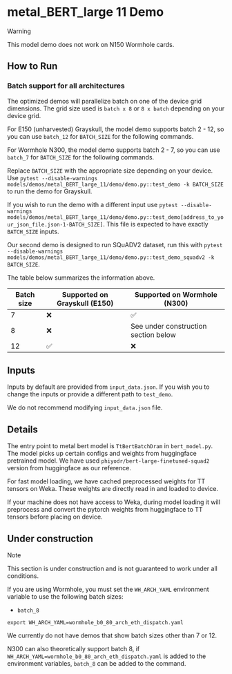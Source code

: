 # metal_BERT_large 11 Demo

>[!WARNING]
>
> This model demo does not work on N150 Wormhole cards.

## How to Run

### Batch support for all architectures

The optimized demos will parallelize batch on one of the device grid dimensions. The grid size used is `batch x 8` or `8 x batch` depending on your device grid.

For E150 (unharvested) Grayskull, the model demo supports batch 2 - 12, so you can use `batch_12` for `BATCH_SIZE` for the following commands.

For Wormhole N300, the model demo supports batch 2 - 7, so you can use `batch_7` for `BATCH_SIZE` for the following commands.

Replace `BATCH_SIZE` with the appropriate size depending on your device.
Use `pytest --disable-warnings models/demos/metal_BERT_large_11/demo/demo.py::test_demo -k BATCH_SIZE` to run the demo for Grayskull.

If you wish to run the demo with a different input use `pytest --disable-warnings models/demos/metal_BERT_large_11/demo/demo.py::test_demo[address_to_your_json_file.json-1-BATCH_SIZE]`. This file is expected to have exactly `BATCH_SIZE` inputs.

Our second demo is designed to run SQuADV2 dataset, run this with `pytest --disable-warnings models/demos/metal_BERT_large_11/demo/demo.py::test_demo_squadv2 -k BATCH_SIZE`.

The table below summarizes the information above.

| Batch size | Supported on Grayskull (E150) | Supported on Wormhole (N300)         |
|------------|-------------------------------|--------------------------------------|
| 7          | :x:                           | :white_check_mark:                   |
| 8          | :x:                           | See under construction section below |
| 12         | :white_check_mark:            | :x:                                  |

## Inputs

Inputs by default are provided from `input_data.json`. If you wish you to change the inputs or provide a different path to `test_demo`.

We do not recommend modifying `input_data.json` file.

## Details

The entry point to metal bert model is `TtBertBatchDram` in `bert_model.py`. The model picks up certain configs and weights from huggingface pretrained model. We have used `phiyodr/bert-large-finetuned-squad2` version from huggingface as our reference.

For fast model loading, we have cached preprocessed weights for TT tensors on Weka. These weights are directly read in and loaded to device.

If your machine does not have access to Weka, during model loading it will preprocess and convert the pytorch weights from huggingface to TT tensors before placing on device.

## Under construction

> [!NOTE]
>
> This section is under construction and is not guaranteed to work under all conditions.
>
> If you are using Wormhole, you must set the `WH_ARCH_YAML` environment variable to use  the following batch sizes:
>
> - `batch_8`
>
> ```
> export WH_ARCH_YAML=wormhole_b0_80_arch_eth_dispatch.yaml
> ```

We currently do not have demos that show batch sizes other than 7 or 12.

N300 can also theoretically support batch 8, if `WH_ARCH_YAML=wormhole_b0_80_arch_eth_dispatch.yaml` is added to the environment variables, `batch_8` can be added to the command.
